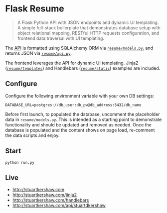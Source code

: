 Flask Resume
===
> A Flask Python API with JSON endpoints and dynamic UI templating. A simple full-stack boilerplate that demonstrates database setup with object relational mapping, RESTful HTTP requests configuration, and frontend data traversal with UI templating.

The [API](http://stuartkershaw.com/api/stuartdkershaw) is formatted using SQLAlchemy ORM via [`resume/models.py`](https://github.com/stuartkershaw/flask-resume/blob/master/resume/models.py), and returns JSON via [`resume/api.py`](https://github.com/stuartkershaw/flask-resume/blob/master/resume/api.py).

The frontend leverages the API for dynamic UI templating. Jinja2 ([`resume/templates`](https://github.com/stuartkershaw/flask-resume/tree/master/resume/templates)) and Handlebars ([`resume/static`](https://github.com/stuartkershaw/flask-resume/blob/master/resume/static/index.html)) examples are included.

## Configure

Configure the following environment variable with your own DB settings:

```
DATABASE_URL=postgres://db_user:db_pw@db_address:5432/db_name
```

Before first launch, to populated the database, uncomment the placeholder data in `resume/models.py`. This is intended as a starting point to demonstrate functionality and should be updated and removed as needed. Once the database is populated and the content shows on page load, re-comment the data scripts and enjoy.

## Start

```
python run.py
```

## Live

* http://stuartkershaw.com
* http://stuartkershaw.com/jinja2
* http://stuartkershaw.com/handlebars
* http://stuartkershaw.com/api/stuartdkershaw

